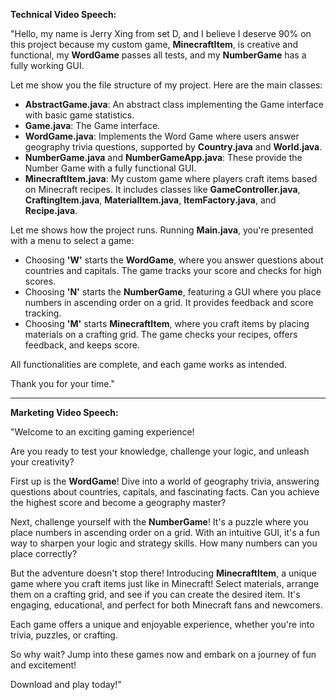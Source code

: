 **Technical Video Speech:**

"Hello, my name is Jerry Xing from set D, and I believe I deserve 90% on this project because my custom game, **MinecraftItem**, is creative and functional, my **WordGame** passes all tests, and my **NumberGame** has a fully working GUI.

Let me show you the file structure of my project. Here are the main classes:

- **AbstractGame.java**: An abstract class implementing the Game interface with basic game statistics.
- **Game.java**: The Game interface.
- **WordGame.java**: Implements the Word Game where users answer geography trivia questions, supported by **Country.java** and **World.java**.
- **NumberGame.java** and **NumberGameApp.java**: These provide the Number Game with a fully functional GUI.
- **MinecraftItem.java**: My custom game where players craft items based on Minecraft recipes. It includes classes like **GameController.java**, **CraftingItem.java**, **MaterialItem.java**, **ItemFactory.java**, and **Recipe.java**.

Let me shows how the project runs. Running **Main.java**, you're presented with a menu to select a game:

- Choosing **'W'** starts the **WordGame**, where you answer questions about countries and capitals. The game tracks your score and checks for high scores.
- Choosing **'N'** starts the **NumberGame**, featuring a GUI where you place numbers in ascending order on a grid. It provides feedback and score tracking.
- Choosing **'M'** starts **MinecraftItem**, where you craft items by placing materials on a crafting grid. The game checks your recipes, offers feedback, and keeps score.

All functionalities are complete, and each game works as intended.

Thank you for your time."

---

**Marketing Video Speech:**

"Welcome to an exciting gaming experience!

Are you ready to test your knowledge, challenge your logic, and unleash your creativity?

First up is the **WordGame**! Dive into a world of geography trivia, answering questions about countries, capitals, and fascinating facts. Can you achieve the highest score and become a geography master?

Next, challenge yourself with the **NumberGame**! It's a puzzle where you place numbers in ascending order on a grid. With an intuitive GUI, it's a fun way to sharpen your logic and strategy skills. How many numbers can you place correctly?

But the adventure doesn't stop there! Introducing **MinecraftItem**, a unique game where you craft items just like in Minecraft! Select materials, arrange them on a crafting grid, and see if you can create the desired item. It's engaging, educational, and perfect for both Minecraft fans and newcomers.

Each game offers a unique and enjoyable experience, whether you're into trivia, puzzles, or crafting.

So why wait? Jump into these games now and embark on a journey of fun and excitement!

Download and play today!"
